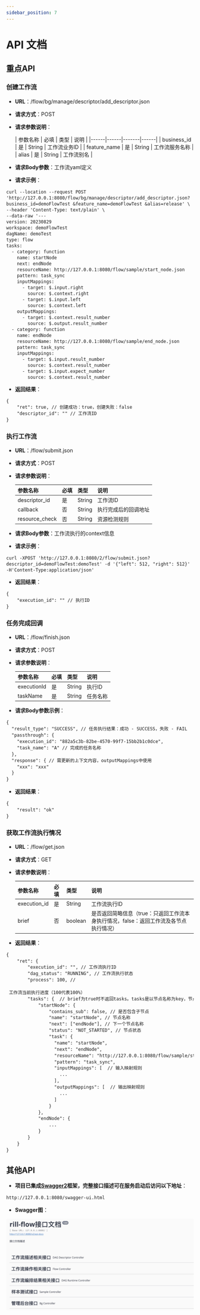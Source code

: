 ```yaml
---
sidebar_position: 7
---
```


# API 文档

## 重点API

### 创建工作流

- **URL**：/flow/bg/manage/descriptor/add_descriptor.json
- **请求方式**：POST
- **请求参数说明**：

  | 参数名称 | 必填 |  类型 | 说明 |
      |------|------|-------|------|
  | business_id  | 是 | String | 工作流业务ID |
  | feature_name  | 是 | String | 工作流服务名称 |
  | alias  | 是 | String | 工作流别名 |

- **请求Body参数**：工作流yaml定义

- **请求示例**：

```curl
curl --location --request POST 'http://127.0.0.1:8080/flow/bg/manage/descriptor/add_descriptor.json?business_id=demoFlowTest &feature_name=demoFlowTest &alias=release' \
--header 'Content-Type: text/plain' \
--data-raw '---
version: 20230829         
workspace: demoFlowTest    
dagName: demoTest         
type: flow                
tasks:
  - category: function     
    name: startNode        
    next: endNode         
    resourceName: http://127.0.0.1:8080/flow/sample/start_node.json  
    pattern: task_sync     
    inputMappings:         
      - target: $.input.right
        source: $.context.right
      - target: $.input.left
        source: $.context.left
    outputMappings:       
      - target: $.context.result_number
        source: $.output.result_number
  - category: function
    name: endNode
    resourceName: http://127.0.0.1:8080/flow/sample/end_node.json
    pattern: task_sync
    inputMappings:
      - target: $.input.result_number
        source: $.context.result_number
      - target: $.input.expect_number
        source: $.context.result_number
```

- **返回结果**：

```txt
{
    "ret": true, // 创建成功：true，创建失败：false
    "descriptor_id": "" // 工作流ID
}
```

### 执行工作流

- **URL**：/flow/submit.json
- **请求方式**：POST
- **请求参数说明**：

  | 参数名称 | 必填 |  类型 | 说明 |
    |------|------|-------|------|
  | descriptor_id  | 是 | String | 工作流ID |
  | callback  | 否 | String | 执行完成后的回调地址 |
  | resource_check  | 否 | String | 资源检测规则 |

- **请求Body参数**：工作流执行的context信息

- **请求示例**：

```curl
curl -XPOST 'http://127.0.0.1:8080/2/flow/submit.json?descriptor_id=demoFlowTest:demoTest' -d '{"left": 512, "right": 512}' -H'Content-Type:application/json'
```

- **返回结果**：

```txt
{
    "execution_id": "" // 执行ID
}
```

### 任务完成回调

- **URL**：/flow/finish.json
- **请求方式**：POST
- **请求参数说明**：

  | 参数名称 | 必填 |  类型 | 说明 |
    |------|------|-------|------|
  | executionId  | 是 | String | 执行ID |
  | taskName  | 是 | String | 任务名称 |

- **请求Body参数示例**：

```txt
{
  "result_type": "SUCCESS", // 任务执行结果：成功 - SUCCESS，失败 - FAIL
  "passthrough": {
    "execution_id": "882a5c3b-82be-4570-99f7-15bb2b1c0dce",
    "task_name": "A" // 完成的任务名称
  },
  "response": { // 需更新的上下文内容，outputMappings中使用
    "xxx": "xxx"
  }
}
```

- **返回结果**：

```txt
{
    "result": "ok" 
}
```

### 获取工作流执行情况

- **URL**：/flow/get.json
- **请求方式**：GET
- **请求参数说明**：

  | 参数名称 | 必填 |  类型 | 说明 |
    |------|------|-------|------|
  | execution_id  | 是 | String | 工作流执行ID |
  | brief  | 否 | boolean | 是否返回简略信息（true：只返回工作流本身执行情况，false：返回工作流及各节点执行情况） |

- **返回结果**：

```txt
{
    "ret": {
        "execution_id": "", // 工作流执行ID
        "dag_status": "RUNNING", // 工作流执行状态
        "process": 100, //

 工作流当前执行进度（100代表100%）
        "tasks": {  // brief为true时不返回tasks。tasks是以节点名称为key，节点信息为value的map结构
            "startNode": {
                "contains_sub": false, // 是否包含子节点
                "name": "startNode", // 节点名称
                "next": ["endNode"], // 下一个节点名称
                "status": "NOT_STARTED", // 节点状态
                "task": {    
                  "name": "startNode",
                  "next": "endNode",
                  "resourceName": "http://127.0.0.1:8080/flow/sample/start_node.json", 
                  "pattern": "task_sync", 
                  "inputMappings": [  // 输入映射规则
                    ...
                  ],
                  "outputMappings": [  // 输出映射规则
                    ...
                  ]
                }
            },
            "endNode": {
                ...
            }
        }
    }
}
```

## 其他API

- **项目已集成[Swagger2](https://swagger.io/)框架，完整接口描述可在服务启动后访问以下地址**：

```txt
http://127.0.0.1:8080/swagger-ui.html
```
- **Swagger图**：

![SWAGGER](assets/swagger.jpg)

